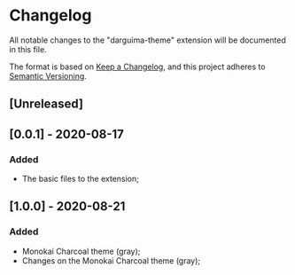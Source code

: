 # Changelog
All notable changes to the "darguima-theme" extension will be documented in this file.

The format is based on [Keep a Changelog](https://keepachangelog.com/en/1.0.0/),
and this project adheres to [Semantic Versioning](https://semver.org/spec/v2.0.0.html).

## [Unreleased]

## [0.0.1] - 2020-08-17
### Added
- The basic files to the extension;

## [1.0.0] - 2020-08-21
### Added
- Monokai Charcoal theme (gray);
- Changes on the Monokai Charcoal theme (gray);
